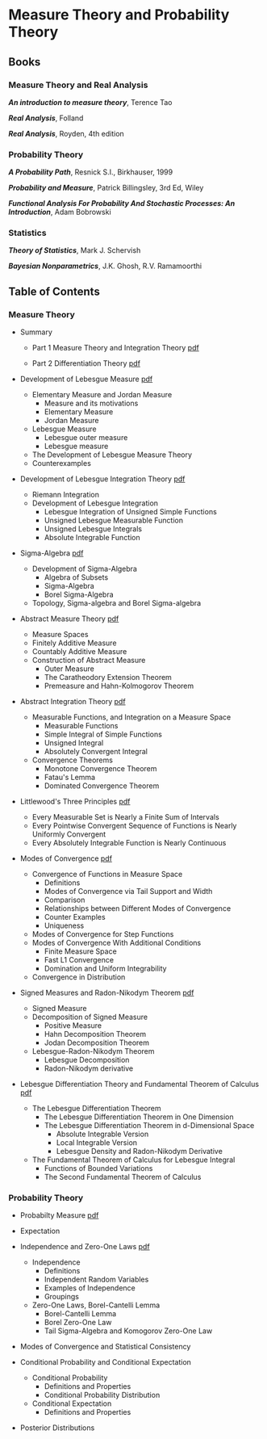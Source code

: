 # Measure Theory and Probability Theory

## Books 

### Measure Theory and Real Analysis
***An introduction to measure theory***, Terence Tao

***Real Analysis***, Folland

***Real Analysis***, Royden, 4th edition

### Probability Theory
***A Probability Path***, Resnick S.I., Birkhauser, 1999

***Probability and Measure***, Patrick Billingsley, 3rd Ed, Wiley

***Functional Analysis For Probability And Stochastic Processes: An Introduction***, Adam Bobrowski

### Statistics
***Theory of Statistics***, Mark J. Schervish

***Bayesian Nonparametrics***, J.K. Ghosh, R.V. Ramamoorthi

## Table of Contents

### Measure Theory
- Summary 
  - Part 1 Measure Theory and Integration Theory [pdf](./MT_lecture0_summary_part1.pdf)
  
  - Part 2 Differentiation Theory [pdf](./MT_lecture0_summary_part2.pdf)

- Development of Lebesgue Measure [pdf](./MT_lecture1_measure.pdf)
  - Elementary Measure and Jordan Measure 
    - Measure and its motivations
    - Elementary Measure
    - Jordan Measure
  - Lebesgue Measure
    - Lebesgue outer measure
    - Lebesgue measure
  - The Development of Lebesgue Measure Theory
  - Counterexamples

- Development of Lebesgue Integration Theory [pdf](./MT_lecture2_integration.pdf)
  - Riemann Integration
  - Development of Lebesgue Integration 
    - Lebesgue Integration of Unsigned Simple Functions
    - Unsigned Lebesgue Measurable Function
    - Unsigned Lebesgue Integrals
    - Absolute Integrable Function

- Sigma-Algebra [pdf](./MT_lecture3_sigma_algebra.pdf)
  - Development of Sigma-Algebra
    - Algebra of Subsets
    - Sigma-Algebra
    - Borel Sigma-Algebra 
  - Topology, Sigma-algebra and Borel Sigma-algebra

- Abstract Measure Theory [pdf](./MT_lecture4_abstract_measure.pdf)
  - Measure Spaces
  - Finitely Additive Measure
  - Countably Additive Measure
  - Construction of Abstract Measure
    - Outer Measure
    - The Caratheodory Extension Theorem
    - Premeasure and Hahn-Kolmogorov Theorem

- Abstract Integration Theory [pdf](./MT_lecture5_abstract_integration.pdf)
  - Measurable Functions, and Integration on a Measure Space
    - Measurable Functions
    - Simple Integral of Simple Functions
    - Unsigned Integral 
    - Absolutely Convergent Integral 
  - Convergence Theorems
    - Monotone Convergence Theorem
    - Fatau's Lemma
    - Dominated Convergence Theorem 

- Littlewood's Three Principles [pdf](./MT_lecture6_littlewood_principle.pdf)
  - Every Measurable Set is Nearly a Finite Sum of Intervals
  - Every Pointwise Convergent Sequence of Functions is Nearly Uniformly Convergent
  - Every Absolutely Integrable Function is Nearly Continuous 

- Modes of Convergence [pdf](./MT_lecture7_convergence.pdf)
  - Convergence of Functions in Measure Space
    - Definitions 
    - Modes of Convergence via Tail Support and Width
    - Comparison
    - Relationships between Different Modes of Convergence
    - Counter Examples
    - Uniqueness
  - Modes of Convergence for Step Functions
  - Modes of Convergence With Additional Conditions
    - Finite Measure Space
    - Fast L1 Convergence
    - Domination and Uniform Integrability
  - Convergence in Distribution 

- Signed Measures and Radon-Nikodym Theorem [pdf](./MT_lecture8_density_measure.pdf)
  - Signed Measure
  - Decomposition of Signed Measure
    - Positive Measure
    - Hahn Decomposition Theorem
    - Jodan Decomposition Theorem
  - Lebesgue-Radon-Nikodym Theorem
    - Lebesgue Decomposition
    - Radon-Nikodym derivative  

- Lebesgue Differentiation Theory and Fundamental Theorem of Calculus [pdf](./MT_lecture9_differentiation.pdf)
  - The Lebesgue Differentiation Theorem
    - The Lebesgue Differentiation Theorem in One Dimension
    - The Lebesgue Differentiation Theorem in d-Dimensional Space
      - Absolute Integrable Version
      - Local Integrable Version
      - Lebesgue Density and Radon-Nikodym Derivative 
  - The Fundamental Theorem of Calculus for Lebesgue Integral
    - Functions of Bounded Variations
    - The Second Fundamental Theorem of Calculus

### Probability Theory
- Probabilty Measure [pdf](./PT_lecture1_Prob_measure.pdf)

- Expectation

- Independence and Zero-One Laws [pdf](./PT_lecture3_indep_01law.pdf)
  - Independence
    - Definitions
    - Independent Random Variables
    - Examples of Independence
    - Groupings 
  - Zero-One Laws, Borel-Cantelli Lemma
    - Borel-Cantelli Lemma
    - Borel Zero-One Law
    - Tail Sigma-Algebra and Komogorov Zero-One Law

- Modes of Convergence and Statistical Consistency

- Conditional Probability and Conditional Expectation
  - Conditional Probability
    - Definitions and Properties
    - Conditional Probability Distribution   
  - Conditional Expectation
    - Definitions and Properties 

- Posterior Distributions

